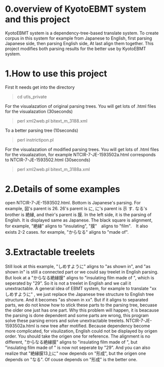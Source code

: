 0.overview of KyotoEBMT system and this project
=======
KyotoEBMT system is a dependency-tree-based translate system. To create corpus in this system for example from Japanese to English, first parsing Japanese side, then parsing English side, At last align them together. This project modifies both parsing results for the better use by KyotoEBMT system.


1.How to use this project
==

First It needs get into the directory

>cd utls_private

For the visualazation of original parsing trees. You will get lots of .html files for the visualazation (30seconds)

>perl xml2web.pl bitext_m_3188.xml

To a better parsing tree (10seconds)

>perl instrictipon.pl 

For the visualazation of modified parsing trees. You will get lots of .html files for the visualazation, for example NTCIR-7-JE-1593502a.html corresponds to NTCIR-7-JE-1593502.html (30seconds)

>perl xml2web.pl bitext_m_3188a.xml 

2.Details of some examples 
====
open NTCIR-7-JE-1593502.html. Bottom is Japanese's parsing. For example, 図's parent is 26. 26's parent is に, に's parent is 示
す. なる's brother is 絶縁, and their's parent is 膜. In the left side, it is the parsing of English. It is displayed same as Japanese. The black square is alignment, for example,  "絶縁" aligns to "insulating", "膜"　aligns to "film".　It also exists 2-2 cases. for example, "からなる" aligns to "made of".

3.Extractable treelets
===
Still look at this example, "しめすように" aligns to "as shown in", and  "as shown in" is still a connected part or we could say treelet in English parsing. But look at a "からなる絶縁膜" aligns to "insulating film  made of ", which is seperated by "29". So it is not a treelet in English and we call it unextractable. A general idea of EBMT system, for example to translate  "xxしめすように" , we just replace the Japanese tree structure to English tree structure. And it becomes "as shown in xx". But if it aligns to separated parts, we do not know how to stick these parts to the parsing tree, becuase the older one just has one part. Why this problem will happen, it is beacause the parsing is done dependent and some parts are wrong, this program solve these parsing errors and solve unextractable treelets. NTCIR-7-JE-1593502a.html is new tree after motified. Because dependency become more complicated, for visulization, English could not be displayed by origen order. You should take the origen one for reference. The alignment is no different, "からなる絶縁膜" aligns to "insulating film  made of ", but "insulating film  made of " is now not seperate by "29". And you can also realize that "絶縁膜13上に" now depends on "形成", but the origen one depends on "なる". Of couse depends on "形成" is the better one.
